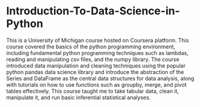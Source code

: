 # Introduction-To-Data-Science-in-Python
This is a University of Michigan course hosted on Coursera platform. This course covered the basics of the python programming environment, including fundamental python programming techniques such as lambdas, reading and manipulating csv files, and the numpy library. The course introduced data manipulation and cleaning techniques using the popular python pandas data science library and introduce the abstraction of the Series and DataFrame as the central data structures for data analysis, along with tutorials on how to use functions such as groupby, merge, and pivot tables effectively. This course taught me to take tabular data, clean it, manipulate it, and run basic inferential statistical analyses. 
